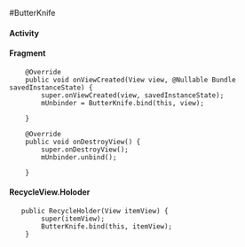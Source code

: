 #ButterKnife
#### Activity
#### Fragment
```
    @Override
    public void onViewCreated(View view, @Nullable Bundle savedInstanceState) {
        super.onViewCreated(view, savedInstanceState);
        mUnbinder = ButterKnife.bind(this, view);

    }

    @Override
    public void onDestroyView() {
        super.onDestroyView();
        mUnbinder.unbind();

    }

```


#### RecycleView.Holoder
```
   public RecycleHolder(View itemView) {
        super(itemView);
        ButterKnife.bind(this, itemView);
    }
```





